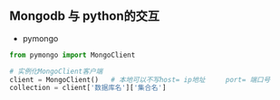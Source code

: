 ## Mongodb  与 python的交互

-   pymongo

```python
from pymongo import MongoClient

# 实例化MongoClient客户端
client = MongoClient()   # 本地可以不写host= ip地址		port= 端口号
collection = client['数据库名']['集合名']
```

